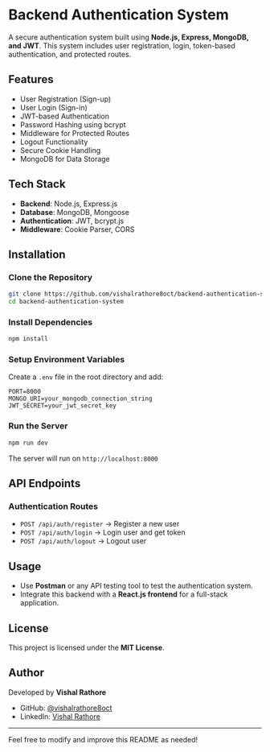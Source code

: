 # Backend Authentication System

A secure authentication system built using **Node.js, Express, MongoDB, and JWT**. This system includes user registration, login, token-based authentication, and protected routes.

## Features
- User Registration (Sign-up)
- User Login (Sign-in)
- JWT-based Authentication
- Password Hashing using bcrypt
- Middleware for Protected Routes
- Logout Functionality
- Secure Cookie Handling
- MongoDB for Data Storage

## Tech Stack
- **Backend**: Node.js, Express.js
- **Database**: MongoDB, Mongoose
- **Authentication**: JWT, bcrypt.js
- **Middleware**: Cookie Parser, CORS

## Installation

### Clone the Repository
```sh
git clone https://github.com/vishalrathore8oct/backend-authentication-system.git
cd backend-authentication-system
```

### Install Dependencies
```sh
npm install
```

### Setup Environment Variables
Create a `.env` file in the root directory and add:
```
PORT=8000
MONGO_URI=your_mongodb_connection_string
JWT_SECRET=your_jwt_secret_key
```

### Run the Server
```sh
npm run dev
```
The server will run on `http://localhost:8000`

## API Endpoints
### **Authentication Routes**
- `POST /api/auth/register` → Register a new user
- `POST /api/auth/login` → Login user and get token
- `POST /api/auth/logout` → Logout user

## Usage
- Use **Postman** or any API testing tool to test the authentication system.
- Integrate this backend with a **React.js frontend** for a full-stack application.

## License
This project is licensed under the **MIT License**.

## Author
Developed by **Vishal Rathore**
- GitHub: [@vishalrathore8oct](https://github.com/vishalrathore8oct)
- LinkedIn: [Vishal Rathore](https://linkedin.com/in/vishalrathore8oct)

---
Feel free to modify and improve this README as needed!

